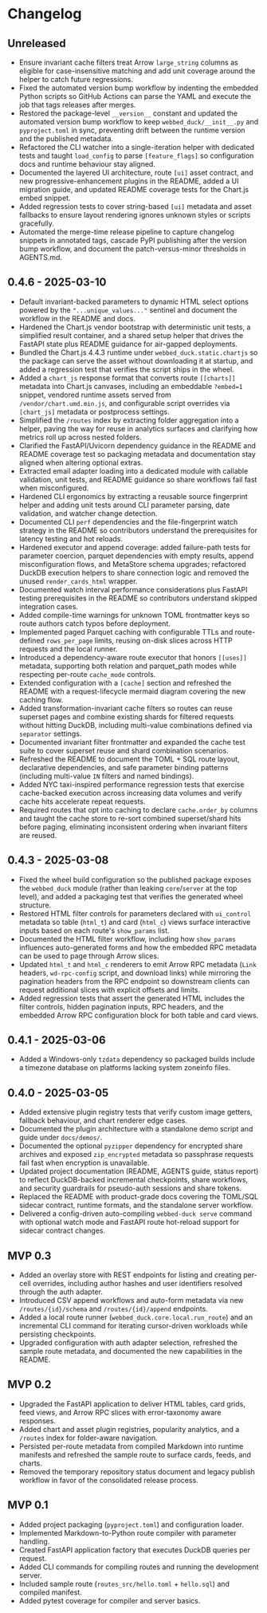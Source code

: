 # Changelog

## Unreleased

- Ensure invariant cache filters treat Arrow `large_string` columns as eligible
  for case-insensitive matching and add unit coverage around the helper to catch
  future regressions.
- Fixed the automated version bump workflow by indenting the embedded Python
  scripts so GitHub Actions can parse the YAML and execute the job that tags
  releases after merges.
- Restored the package-level `__version__` constant and updated the automated
  version bump workflow to keep `webbed_duck/__init__.py` and `pyproject.toml`
  in sync, preventing drift between the runtime version and the published
  metadata.
- Refactored the CLI watcher into a single-iteration helper with dedicated
  tests and taught `load_config` to parse `[feature_flags]` so configuration
  docs and runtime behaviour stay aligned.
- Documented the layered UI architecture, route `[ui]` asset contract, and new progressive-enhancement plugins in the README, added a UI migration guide, and updated README coverage tests for the Chart.js embed snippet.
- Added regression tests to cover string-based `[ui]` metadata and asset fallbacks to ensure layout rendering ignores unknown styles or scripts gracefully.
- Automated the merge-time release pipeline to capture changelog snippets in annotated tags, cascade PyPI publishing after the version bump workflow, and document the patch-versus-minor thresholds in AGENTS.md.

## 0.4.6 - 2025-03-10

- Default invariant-backed parameters to dynamic HTML select options powered by the
  `"...unique_values..."` sentinel and document the workflow in the README and docs.
- Hardened the Chart.js vendor bootstrap with deterministic unit tests, a
  simplified result container, and a shared setup helper that drives the
  FastAPI state plus README guidance for air-gapped deployments.
- Bundled the Chart.js 4.4.3 runtime under `webbed_duck.static.chartjs` so the
  package can serve the asset without downloading it at startup, and added a
  regression test that verifies the script ships in the wheel.
- Added a `chart_js` response format that converts route `[[charts]]` metadata into
  Chart.js canvases, including an embeddable `?embed=1` snippet, vendored
  runtime assets served from `/vendor/chart.umd.min.js`, and configurable
  script overrides via `[chart_js]` metadata or postprocess settings.
- Simplified the `/routes` index by extracting folder aggregation into a helper,
  paving the way for reuse in analytics surfaces and clarifying how metrics roll
  up across nested folders.
- Clarified the FastAPI/Uvicorn dependency guidance in the README and README
  coverage test so packaging metadata and documentation stay aligned when
  altering optional extras.
- Extracted email adapter loading into a dedicated module with callable
  validation, unit tests, and README guidance so share workflows fail fast when
  misconfigured.
- Hardened CLI ergonomics by extracting a reusable source fingerprint helper and
  adding unit tests around CLI parameter parsing, date validation, and watcher
  change detection.
- Documented CLI `perf` dependencies and the file-fingerprint watch strategy in
  the README so contributors understand the prerequisites for latency testing
  and hot reloads.
- Hardened executor and append coverage: added failure-path tests for parameter
  coercion, parquet dependencies with empty results, append misconfiguration
  flows, and MetaStore schema upgrades; refactored DuckDB execution helpers to
  share connection logic and removed the unused `render_cards_html` wrapper.
- Documented watch interval performance considerations plus FastAPI testing
  prerequisites in the README so contributors understand skipped integration
  cases.
- Added compile-time warnings for unknown TOML frontmatter keys so route authors
  catch typos before deployment.
- Implemented paged Parquet caching with configurable TTLs and route-defined
  `rows_per_page` limits, reusing on-disk slices across HTTP requests and the
  local runner.
- Introduced a dependency-aware route executor that honors `[[uses]]` metadata,
  supporting both relation and parquet_path modes while respecting per-route
  `cache_mode` controls.
- Extended configuration with a `[cache]` section and refreshed the README with
  a request-lifecycle mermaid diagram covering the new caching flow.
- Added transformation-invariant cache filters so routes can reuse superset
  pages and combine existing shards for filtered requests without hitting
  DuckDB, including multi-value combinations defined via `separator` settings.
- Documented invariant filter frontmatter and expanded the cache test suite to
  cover superset reuse and shard combination scenarios.
- Refreshed the README to document the TOML + SQL route layout, declarative
  dependencies, and safe parameter binding patterns (including multi-value
  `IN` filters and named bindings).
- Added NYC taxi-inspired performance regression tests that exercise
  cache-backed execution across increasing data volumes and verify cache hits
  accelerate repeat requests.
- Required routes that opt into caching to declare `cache.order_by` columns and
  taught the cache store to re-sort combined superset/shard hits before paging,
  eliminating inconsistent ordering when invariant filters are reused.

## 0.4.3 - 2025-03-08

- Fixed the wheel build configuration so the published package exposes the
  `webbed_duck` module (rather than leaking `core`/`server` at the top level),
  and added a packaging test that verifies the generated wheel structure.
- Restored HTML filter controls for parameters declared with `ui_control`
  metadata so table (`html_t`) and card (`html_c`) views surface interactive
  inputs based on each route's `show_params` list.
- Documented the HTML filter workflow, including how `show_params` influences
  auto-generated forms and how the embedded RPC metadata can be used to page
  through Arrow slices.
- Updated `html_t` and `html_c` renderers to emit Arrow RPC metadata (`Link`
  headers, `wd-rpc-config` script, and download links) while mirroring the
  pagination headers from the RPC endpoint so downstream clients can request
  additional slices with explicit offsets and limits.
- Added regression tests that assert the generated HTML includes the filter
  controls, hidden pagination inputs, RPC headers, and the embedded Arrow RPC
  configuration block for both table and card views.

## 0.4.1 - 2025-03-06

- Added a Windows-only `tzdata` dependency so packaged builds include a
  timezone database on platforms lacking system zoneinfo files.

## 0.4.0 - 2025-03-05

- Added extensive plugin registry tests that verify custom image getters,
  fallback behaviour, and chart renderer edge cases.
- Documented the plugin architecture with a standalone demo script and guide
  under `docs/demos/`.
- Documented the optional `pyzipper` dependency for encrypted share archives
  and exposed `zip_encrypted` metadata so passphrase requests fail fast when
  encryption is unavailable.
- Updated project documentation (README, AGENTS guide, status report) to reflect
  DuckDB-backed incremental checkpoints, share workflows, and security
  guardrails for pseudo-auth sessions and share tokens.
- Replaced the README with product-grade docs covering the TOML/SQL sidecar contract,
  runtime formats, and the standalone server workflow.
- Delivered a config-driven auto-compiling `webbed-duck serve` command with
  optional watch mode and FastAPI route hot-reload support for sidecar
  contract changes.

## MVP 0.3

- Added an overlay store with REST endpoints for listing and creating per-cell overrides, including author hashes and user identifiers resolved through the auth adapter.
- Introduced CSV append workflows and auto-form metadata via new `/routes/{id}/schema` and `/routes/{id}/append` endpoints.
- Added a local route runner (`webbed_duck.core.local.run_route`) and an incremental CLI command for iterating cursor-driven workloads while persisting checkpoints.
- Upgraded configuration with auth adapter selection, refreshed the sample route metadata, and documented the new capabilities in the README.

## MVP 0.2

- Upgraded the FastAPI application to deliver HTML tables, card grids, feed views, and Arrow RPC slices with error-taxonomy
  aware responses.
- Added chart and asset plugin registries, popularity analytics, and a `/routes` index for folder-aware navigation.
- Persisted per-route metadata from compiled Markdown into runtime manifests and refreshed the sample route to surface cards,
  feeds, and charts.
- Removed the temporary repository status document and legacy publish workflow in favor of the consolidated release process.

## MVP 0.1

- Added project packaging (`pyproject.toml`) and configuration loader.
- Implemented Markdown-to-Python route compiler with parameter handling.
- Created FastAPI application factory that executes DuckDB queries per request.
- Added CLI commands for compiling routes and running the development server.
- Included sample route (`routes_src/hello.toml` + `hello.sql`) and compiled manifest.
- Added pytest coverage for compiler and server basics.
